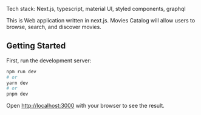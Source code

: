 Tech stack: Next.js, typescript, material UI, styled components, graphql

This is Web application written in next.js. Movies Catalog will allow users to browse, search, and discover movies.

## Getting Started

First, run the development server:

```bash
npm run dev
# or
yarn dev
# or
pnpm dev
```

Open [http://localhost:3000](http://localhost:3000) with your browser to see the result.
